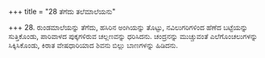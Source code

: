 +++
title = "28 ತೆಗೆದು ತಲೆಮಾಲೆಯನು"

+++
28. ರುಂಡಮಾಲೆಯನ್ನು ತೆಗೆದು, ಹಸಿರಿನ ಅಂಗಿಯನ್ನು ತೊಟ್ಟು, ನವಿಲುಗರಿಗಳಿಂದ ಹೆಣೆದ ಬಟ್ಟೆಯನ್ನು ಸುತ್ತಿಕೊಂಡು, ಪಾರಿವಾಳದ ಪುಕ್ಕಗಳಿರುವ ಚಲ್ಲಣವನ್ನು ಧರಿಸಿದನು. ಚಂದ್ರನನ್ನು ಮುಚ್ಚುವಂತೆ ಎಲೆಗೊಂಚಲುಗಳನ್ನು ಸಿಕ್ಕಿಸಿಕೊಂಡು, ಕಿರಾತ ವೇಷಧಾರಿಯಾದ ಶಿವನು ಬಿಲ್ಲು ಬಾಣಗಳನ್ನು ಹಿಡಿದನು.